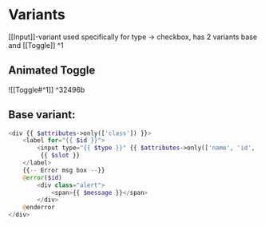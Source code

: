 # Variants
[[Input]]-variant used specifically for type -> checkbox, has 2 variants base and [[Toggle]] ^1

## Animated Toggle
![[Toggle#^1]] ^32496b

## Base variant:

```php
<div {{ $attributes->only(['class']) }}>
	<label for="{{ $id }}">
		<input type="{{ $type }}" {{ $attributes->only(['name', 'id', 'value', 'readonly', 'disabled', 'required', 'autofocus']) }} wire:model="{{ $id }}"/>
		 {{ $slot }}
	</label>
	{{-- Error msg box --}}
	@error($id)
		<div class="alert">
			<span>{{ $message }}</span>
		</div>
	@enderror
</div>
```